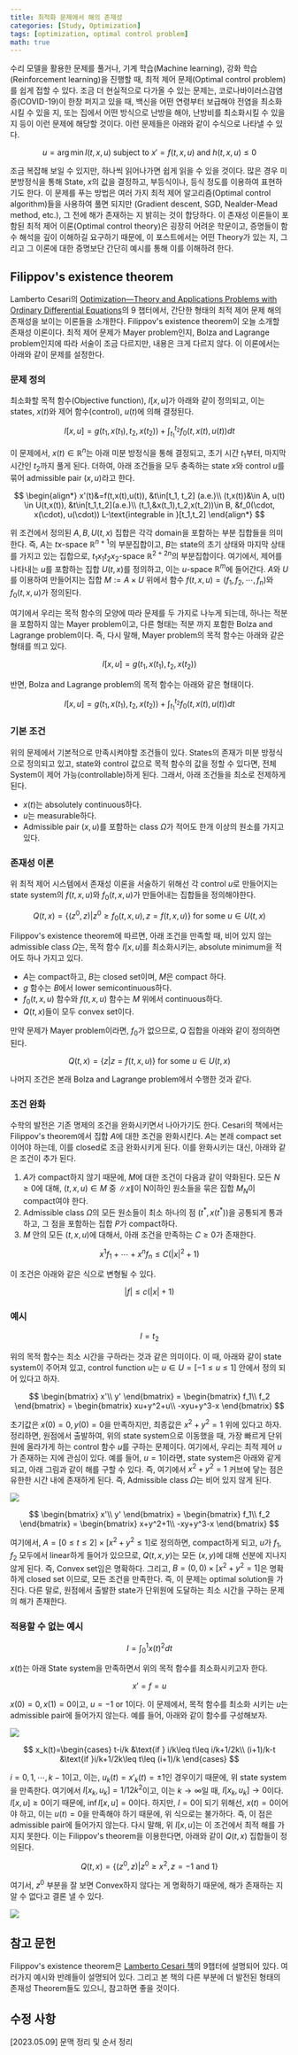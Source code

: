```yaml
---
title: 최적화 문제에서 해의 존재성
categories: [Study, Optimization]
tags: [optimization, optimal control problem]
math: true
---
```

수리 모델을 활용한 문제를 풀거나, 기계 학습(Machine learning), 강화 학습(Reinforcement learning)을 진행할 때, 최적 제어 문제(Optimal control problem)를 쉽게 접할 수 있다. 조금 더 현실적으로 다가올 수 있는 문제는, 코로나바이러스감염증(COVID-19)이 한창 퍼지고 있을 때, 백신을 어떤 연령부터 보급해야 전염을 최소화시킬 수 있을 지, 또는 집에서 어떤 방식으로 난방을 해야, 난방비를 최소화시킬 수 있을 지 등이 이런 문제에 해당할 것이다. 이런 문제들은 아래와 같이 수식으로 나타낼 수 있다.

$$
u=\arg\min I(t,x,u)\ \text{subject to }x'=f(t,x,u)\text{ and }h(t,x,u)\leq0
$$

조금 복잡해 보일 수 있지만, 하나씩 읽어나가면 쉽게 읽을 수 있을 것이다. 많은 경우 미분방정식을 통해 State, $x$의 값을 결정하고, 부등식이나, 등식 정도를 이용하여 표현하기도 한다. 이 문제를 푸는 방법은 여러 가지 최적 제어 알고리즘(Optimal control algorithm)들을 사용하여 풀면 되지만 (Gradient descent, SGD, Nealder-Mead method, etc.), 그 전에 해가 존재하는 지 밝히는 것이 합당하다. 이 존재성 이론들이 포함된 최적 제어 이론(Optimal control theory)은 굉장히 어려운 학문이고, 증명들이 함수 해석을 깊이 이해하길 요구하기 때문에, 이 포스트에서는 어떤 Theory가 있는 지, 그리고 그 이론에 대한 증명보단 간단히 예시를 통해 이를 이해하려 한다.

## Filippov's existence theorem
Lamberto Cesari의 [Optimization—Theory and Applications Problems with Ordinary Differential Equations](https://link.springer.com/book/10.1007/978-1-4613-8165-5)의 9 챕터에서, 간단한 형태의 최적 제어 문제 해의 존재성을 보이는 이론들을 소개한다. Filippov's existence theorem이 오늘 소개할 존재성 이론이다. 최적 제어 문제가 Mayer problem인지, Bolza and Lagrange problem인지에 따라 서술이 조금 다르지만, 내용은 크게 다르지 않다. 이 이론에서는 아래와 같이 문제를 설정한다. 

### 문제 정의
최소화할 목적 함수(Objective function), $I[x,u]$가 아래와 같이 정의되고, 이는 states, $x(t)$와 제어 함수(control), $u(t)$에 의해 결정된다. 

$$
I[x,u] = g(t_1,x(t_1),t_2,x(t_2))+\int^{t_2}_{t_1}f_0(t,x(t),u(t))dt
$$

이 문제에서, $x(t)\in\mathbb{R}^n$는 아래 미분 방정식을 통해 결정되고, 초기 시간 $t_1$부터, 마지막 시간인 $t_2$까지 풀게 된다. 더하여, 아래 조건들을 모두 충족하는 state $x$와 control $u$를 묶어 admissible pair $(x,u)$라고 한다.

$$
\begin{align*}
x'(t)&=f(t,x(t),u(t)), &t\in[t_1, t_2] (a.e.)\\
(t,x(t))&\in A, u(t) \in U(t,x(t)), &t\in[t_1,t_2](a.e.)\\
(t_1,&x(t_1),t_2,x(t_2))\in B, &f_0(\cdot, x(\cdot), u(\cdot)) L-\text{integrable in }[t_1,t_2]
\end{align*}
$$

위 조건에서 정의된 $A, B, U(t,x)$ 집합은 각각 domain을 포함하는 부분 집합들을 의미한다. 즉, $A$는 $tx$-space $\mathbb{R}^{n+1}$의 부분집합이고, $B$는 state의 초기 상태와 마지막 상태를 가지고 있는 집합으로, $t_1x_1t_2x_2$-space $\mathbb{R}^{2+2n}$의 부분집합이다. 여기에서, 제어를 나타내는 $u$를 포함하는 집합 $U(t,x)$를 정의하고, 이는 $u$-space $\mathbb{R}^m$에 들어간다. $A$와 $U$를 이용하여 만들어지는 집합 $M:=A\times U$ 위에서 함수 $f(t,x,u)=(f_1,f_2,\cdots,f_n)$와 $f_0(t,x,u)$가 정의된다.

여기에서 우리는 목적 함수의 모양에 따라 문제를 두 가지로 나누게 되는데, 하나는 적분을 포함하지 않는 Mayer problem이고, 다른 형태는 적분 까지 포함한 Bolza and Lagrange problem이다. 즉, 다시 말해, Mayer problem의 목적 함수는 아래와 같은 형태를 띄고 있다.

$$
I[x,u]=g(t_1,x(t_1),t_2,x(t_2))
$$

반면, Bolza and Lagrange problem의 목적 함수는 아래와 같은 형태이다.

$$
I[x,u] = g(t_1,x(t_1),t_2,x(t_2))+\int^{t_2}_{t_1}f_0(t,x(t),u(t))dt
$$

### 기본 조건
위의 문제에서 기본적으로 만족시켜야할 조건들이 있다. States의 존재가 미분 방정식으로 정의되고 있고, state와 control 값으로 목적 함수의 값을 정할 수 있다면, 전체 System이 제어 가능(controllable)하게 된다. 그래서, 아래 조건들을 최소로 전제하게 된다.
- $x(t)$는 absolutely continuous하다.
- $u$는 measurable하다.
- Admissible pair $(x,u)$를 포함하는 class $\Omega$가 적어도 한개 이상의 원소를 가지고 있다. 

### 존재성 이론
위 최적 제어 시스템에서 존재성 이론을 서술하기 위해선 각 control $u$로 만들어지는 state system의 $f(t,x,u)$와 $f_0(t,x,u)$가 만들어내는 집합들을 정의해야한다.

$$
Q(t,x)=\left\{(z^0,z)|z^0\geq f_0(t,x,u), z=f(t,x,u)\right\}\text{ for some }u\in U(t,x)
$$

Filippov's existence theorem에 따르면, 아래 조건을 만족할 때, 비어 있지 않는 admissible class $\Omega$는, 목적 함수 $I[x,u]$를 최소화시키는, absolute minimum을 적어도 하나 가지고 있다.
 - $A$는 compact하고, $B$는 closed set이며, $M$은 compact 하다.
 - $g$ 함수는 $B$에서 lower semicontinuous하다. 
 - $f_0(t,x,u)$ 함수와 $f(t,x,u)$ 함수는 $M$ 위에서 continuous하다.
 - $Q(t,x)$들이 모두 convex set이다.

만약 문제가 Mayer problem이라면, $f_0$가 없으므로, $Q$ 집합을 아래와 같이 정의하면 된다.

$$
Q(t,x)=\left\{z|z=f(t,x,u)\right\}\text{ for some }u\in U(t,x)
$$

나머지 조건은 본래 Bolza and Lagrange problem에서 수행한 것과 같다.


### 조건 완화
수학의 발전은 기존 명제의 조건을 완화시키면서 나아가기도 한다. Cesari의 책에서는 Filippov's theorem에서 집합 $A$에 대한 조건을 완화시킨다. $A$는 본래 compact set 이어야 하는데, 이를 closed로 조금 완화시키게 된다. 이를 완화시키는 대신, 아래와 같은 조건이 추가 된다.
1. $A$가 compact하지 않기 때문에, $M$에 대한 조건이 다음과 같이 약화된다. 모든 $N\geq 0$에 대해, $(t,x,u)\in M$ 중 $\|x\|$이 N이하인 원소들을 묶은 집합 $M_N$이 compact여야 한다.
2. Admissible class $\Omega$의 모든 원소들이 최소 하나의 점 $(t^\ast, x(t^\ast))$을 공통되게 통과하고, 그 점을 포함하는 집합 $P$가 compact하다.
3. $M$ 안의 모든 $(t,x,u)$에 대해서, 아래 조건을 만족하는 $C\geq 0$가 존재한다.

$$
x^1f_1+\cdots + x^nf_n\leq C(|x|^2+1)
$$ 

이 조건은 아래와 같은 식으로 변형될 수 있다.

$$
|f|\leq c(|x|+1)
$$

### 예시

$$
I=t_2
$$

위의 목적 함수는 최소 시간을 구하라는 것과 같은 의미이다. 이 때, 아래와 같이 state system이 주어져 있고, control function $u$는 $u\in U=[-1\leq u\leq 1]$ 안에서 정의 되어 있다고 하자.

$$
\begin{bmatrix}
x'\\
y'
\end{bmatrix} = \begin{bmatrix}
f_1\\
f_2
\end{bmatrix}  = \begin{bmatrix}
xu+y^2+u\\
-xyu+y^3-x
\end{bmatrix} 
$$

초기값은 $x(0)=0, y(0)=0$을 만족하지만, 최종값은 $x^2+y^2=1$ 위에 있다고 하자. 정리하면, 원점에서 출발하여, 위의 state system으로 이동했을 때, 가장 빠르게 단위원에 올라가게 하는 control 함수 $u$를 구하는 문제이다. 여기에서, 우리는 최적 제어 $u$가 존재하는 지에 관심이 있다. 예를 들어, $u=1$이라면, state system은 아래와 같게 되고, 아래 그림과 같이 해를 구할 수 있다. 즉, 여기에서 $x^2+y^2=1$ 커브에 닿는 점은 유한한 시간 내에 존재하게 된다. 즉, Admissible class $\Omega$는 비어 있지 않게 된다.

![](/assets/mv/post2/example_movie.gif)

$$
\begin{bmatrix}
x'\\
y'
\end{bmatrix} = \begin{bmatrix}
f_1\\
f_2
\end{bmatrix}  = \begin{bmatrix}
x+y^2+1\\
-xy+y^3-x
\end{bmatrix} 
$$

여기에서, $A=[0\leq t\leq 2]\times[x^2+y^2\leq 1]$로 정의하면, compact하게 되고, $u$가 $f_1, f_2$ 모두에서 linear하게 들어가 있으므로, $Q(t,x,y)$는 모든 $(x,y)$에 대해 선분에 지나지 않게 된다. 즉, Convex set임은 명확하다. 그리고, $B=(0,0)\times[x^2+y^2=1]$은 명확하게 closed set 이므로, 모든 조건을 만족한다. 즉, 이 문제는 optimal solution을 가진다. 다른 말로, 원점에서 출발한 state가 단위원에 도달하는 최소 시간을 구하는 문제의 해가 존재한다.

### 적용할 수 없는 예시

$$
I=\int^1_0x(t)^2 dt
$$

$x(t)$는 아래 State system을 만족하면서 위의 목적 함수를 최소화시키고자 한다.

$$
x'=f=u
$$

$x(0)=0, x(1)=0$이고, $u=-1\text{ or }1$이다. 이 문제에서, 목적 함수를 최소화 시키는 $u$는 admissible pair에 들어가지 않는다. 예를 들어, 아래와 같이 함수를 구성해보자.

![](/assets/mv/post2/counterexample_movie.gif)

$$
x_k(t)=\begin{cases} 
t-i/k &\text{if } i/k\leq t\leq i/k+1/2k\\
(i+1)/k-t &\text{if }i/k+1/2k\leq t\leq (i+1)/k 
\end{cases}
$$

$i=0,1,\cdots,k-1$이고, 이는, $u_k(t)=x'_k(t)=\pm1$인 경우이기 때문에, 위 state system을 만족한다. 여기에서 $I[x_k, u_k]=1/12k^2$이고, 이는 $k\rightarrow\infty$일 때, $I[x_k,u_k]\rightarrow0$이다. $I[x,u]\geq 0$이기 때문에, $\inf I[x,u]=0$이다. 하지만, $I=0$이 되기 위해선, $x(t)=0$이어야 하고, 이는 $u(t)=0$을 만족해야 하기 때문에, 위 식으로는 불가하다. 즉, 이 점은 admissible pair에 들어가지 않는다. 다시 말해, 위 $I[x,u]$는 이 조건에서 최적 해를 가지지 못한다. 이는 Filippov's theorem을 이용한다면, 아래와 같이 $Q(t,x)$ 집합들이 정의된다.

$$
Q(t,x)=\left\{(z^0,z)|z^0\geq x^2, z=-1\text{ and }1\right\}
$$

여기서, $z^0$ 부분을 잘 보면 Convex하지 않다는 게 명확하기 때문에, 해가 존재하는 지 알 수 없다고 결론 낼 수 있다. 

![](/assets/mv/post2/counterexample_I_movie.gif)



참고 문헌
-
Filippov's existence theorem은 [Lamberto Cesari 책](https://link.springer.com/book/10.1007/978-1-4613-8165-5)의 9챕터에 설명되어 있다. 여러가지 예시와 반례들이 설명되어 있다. 그리고 본 책의 다른 부분에 더 발전된 형태의 존재성 Theorem들도 있으니, 참고하면 좋을 것이다.

수정 사항
-
[2023.05.09] 문맥 정리 및 순서 정리